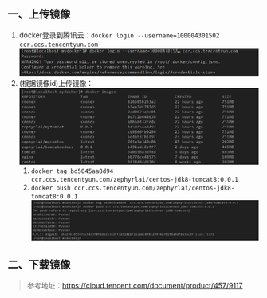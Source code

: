 ## 一、上传镜像
1. docker登录到腾讯云：```docker login --username=100004301502 ccr.ccs.tencentyun.com```  
    ![image text](images/dockerpushandpull00.png)
1. (根据镜像id)上传镜像：  
    ![image text](images/dockerpushandpull01.png)
    1. ```docker tag bd5045aa8d94  ccr.ccs.tencentyun.com/zephyrlai/centos-jdk8-tomcat8:0.0.1```  
    1. ```docker push ccr.ccs.tencentyun.com/zephyrlai/centos-jdk8-tomcat8:0.0.1```  
    ![image text](images/dockerpushandpull02.png)


## 二、下载镜像

> 参考地址：https://cloud.tencent.com/document/product/457/9117